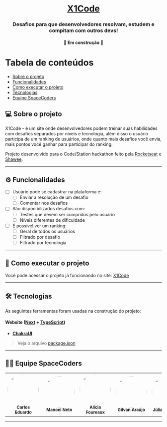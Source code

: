 <h1 align="center">
    <a href="#" alt="site do x1code"> X1Code </a>
</h1>

<h3 align="center">
    Desafios para que desenvolvedores resolvam, estudem e compitam com outros devs!
</h3>

<h4 align="center">
	🚧 Em construção 🚧
</h4>

Tabela de conteúdos
=================
<!--ts-->
   * [Sobre o projeto](#-sobre-o-projeto)
   * [Funcionalidades](#-funcionalidades)
   * [Como executar o projeto](#-como-executar-o-projeto)
   * [Tecnologias](#-tecnologias)
   * [Equipe SpaceCoders](#-equipe-spacecoders)
<!--te-->


## 💻 Sobre o projeto

X1Code - é um site onde desenvolvedores podem treinar suas habilidades com desafios separados por níveis e tecnologia,
além disso o usuário participa de um ranking de usuários, onde quanto mais desafios você envia, mais pontos você ganhar para
participar do ranking.


Projeto desenvolvido para o Code/Station hackathon feito pela [Rocketseat](https://blog.rocketseat.com.br/primeira-next-level-week/)
e [Shawee](https://shawee.io/pt/).

---

## ⚙️ Funcionalidades

- [ ] Usuário pode se cadastrar na plataforma e:
  - [ ] Enviar a resolução de um desafio
  - [ ] Comentar nos desafios

- [ ] São disponibilizados desafios com:
  - [ ] Testes que devem ser cumpridos pelo usuário
  - [ ] Níveis diferentes de dificuldade

- [ ] É possível ver um ranking:
  - [ ] Geral de todos os usuários
  - [ ] Filtrado por desafio
  - [ ] Filtrado por tecnologia

---

## 🚀 Como executar o projeto

Você pode acessar o projeto já funcionando no site: [X1Code]()

---

## 🛠 Tecnologias

As seguintes ferramentas foram usadas na construção do projeto:

#### **Website**  ([Next](https://nextjs.org)  +  [TypeScript](https://www.typescriptlang.org/))

-   **[ChakraUI](https://chakra-ui.com)**

> Veja o arquivo  [package.json](https://github.com/Space-Coders-Hackaton/x1-code-frontend/blob/master/package.json)

---

## 👨‍💻 Equipe SpaceCoders

<table>
  <tr>
    <td align="center">
      <a href="https://github.com/carlosmfreitas2409">
        <img style="border-radius: 50%;" src="https://avatars.githubusercontent.com/u/32655274?v=4" width="100px;" alt=""/>
        <br />
        <sub><b>Carlos Eduardo</b></sub>
      </a>
    </td>
    <td align="center">
      <a href="https://github.com/ManoelDev">
        <img style="border-radius: 50%;" src="https://avatars.githubusercontent.com/u/2908499?v=4" width="100px;" alt=""/>
        <br />
        <sub><b>Manoel Neto</b></sub>
      </a>
    </td>
    <td align="center">
      <a href="https://github.com/allyfx">
        <img style="border-radius: 50%;" src="https://avatars.githubusercontent.com/u/66289769?v=4" width="100px;" alt=""/>
        <br />
        <sub><b>Alícia Foureaux</b></sub>
      </a>
    </td>
    <td align="center">
      <a href="https://github.com/Gilvan-Araujo">
        <img style="border-radius: 50%;" src="https://avatars.githubusercontent.com/u/45008443?v=4" width="100px;" alt=""/>
        <br />
        <sub><b>Gilvan Araújo</b></sub>
      </a>
    </td>
    <td align="center">
      <a href="https://github.com/JuDCraide">
        <img style="border-radius: 50%;" src="https://avatars.githubusercontent.com/u/47929434?v=4" width="100px;" alt=""/>
        <br />
        <sub><b>Júlia D. Craide</b></sub>
      </a>
    </td>
  </tr>
</table>

---
